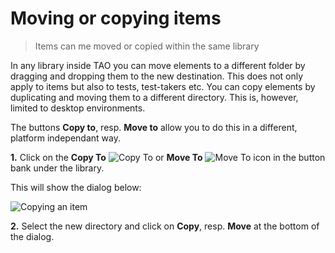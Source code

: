 # Moving or copying items

>Items can me moved or copied within the same library

In any library inside TAO you can move elements to a different folder by dragging and dropping them to the new destination. This does not only apply to items but also to tests, test-takers etc. You can copy elements by duplicating and moving them to a different directory. This is, however, limited to desktop environments.

The buttons **Copy to**, resp. **Move to** allow you to do this in a different, platform independant way. 

**1.**  Click on the **Copy To** ![Copy To](../resources/_icons/copy.png) or **Move To** ![Move To](../resources/_icons/move-item.png) icon in the button bank under the library.

This will show the dialog below:

![Copying an item](../resources/backend/items/copy-item.png)

**2.**  Select the new directory and click on **Copy**, resp. **Move** at the bottom of the dialog.